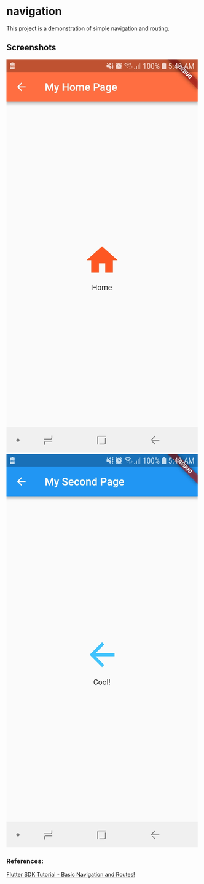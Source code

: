 # navigation

This project is a demonstration of simple navigation and routing.

## Screenshots

![Screenshot](../../screenshots/003.jpg) ![Screenshot](../../screenshots/004.jpg)

### References:

[Flutter SDK Tutorial - Basic Navigation and Routes!](https://www.youtube.com/watch?v=RLyw-_MLLTo&index=4&list=PLxU9Ryxq6p58PsNmJL70J4_7UzfSqf35n)